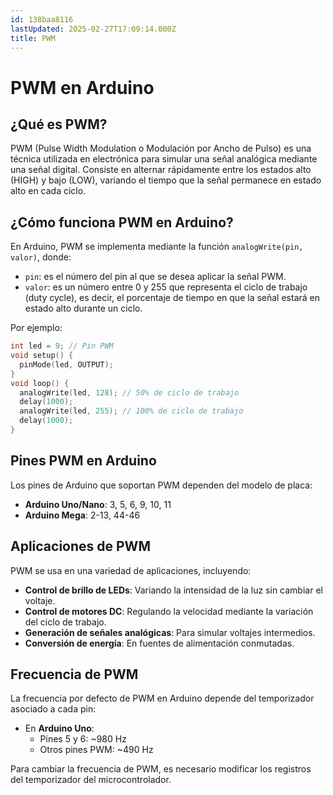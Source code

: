 ```yaml
---
id: 138baa8116
lastUpdated: 2025-02-27T17:09:14.000Z
title: PWM
---
```

# PWM en Arduino

## ¿Qué es PWM?
PWM (Pulse Width Modulation o Modulación por Ancho de Pulso) es una técnica utilizada en electrónica para simular una señal analógica mediante una señal digital. Consiste en alternar rápidamente entre los estados alto (HIGH) y bajo (LOW), variando el tiempo que la señal permanece en estado alto en cada ciclo.

## ¿Cómo funciona PWM en Arduino?
En Arduino, PWM se implementa mediante la función `analogWrite(pin, valor)`, donde:
- `pin`: es el número del pin al que se desea aplicar la señal PWM.
- `valor`: es un número entre 0 y 255 que representa el ciclo de trabajo (duty cycle), es decir, el porcentaje de tiempo en que la señal estará en estado alto durante un ciclo.

Por ejemplo:
```cpp
int led = 9; // Pin PWM
void setup() {
  pinMode(led, OUTPUT);
}
void loop() {
  analogWrite(led, 128); // 50% de ciclo de trabajo
  delay(1000);
  analogWrite(led, 255); // 100% de ciclo de trabajo
  delay(1000);
}
```

## Pines PWM en Arduino
Los pines de Arduino que soportan PWM dependen del modelo de placa:
- **Arduino Uno/Nano**: 3, 5, 6, 9, 10, 11
- **Arduino Mega**: 2-13, 44-46

## Aplicaciones de PWM
PWM se usa en una variedad de aplicaciones, incluyendo:
- **Control de brillo de LEDs**: Variando la intensidad de la luz sin cambiar el voltaje.
- **Control de motores DC**: Regulando la velocidad mediante la variación del ciclo de trabajo.
- **Generación de señales analógicas**: Para simular voltajes intermedios.
- **Conversión de energía**: En fuentes de alimentación conmutadas.

## Frecuencia de PWM
La frecuencia por defecto de PWM en Arduino depende del temporizador asociado a cada pin:
- En **Arduino Uno**:
  - Pines 5 y 6: ~980 Hz
  - Otros pines PWM: ~490 Hz

Para cambiar la frecuencia de PWM, es necesario modificar los registros del temporizador del microcontrolador.
<!--stackedit_data:
eyJoaXN0b3J5IjpbMTU5NjYyOTIwMV19
-->
